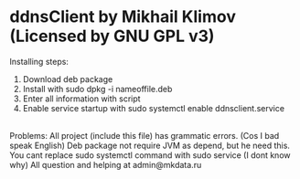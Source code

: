 # ddnsClient by Mikhail Klimov (Licensed by GNU GPL v3)
Installing steps:
1. Download deb package
2. Install with sudo dpkg -i nameoffile.deb
3. Enter all information with script
4. Enable service startup with sudo systemctl enable ddnsclient.service
<br>
Problems:
All project (include this file) has grammatic errors. (Cos I bad speak English)
Deb package not require JVM as depend, but he need this.
You cant replace sudo systemctl command with sudo service (I dont know why)
All question and helping at admin@mkdata.ru
